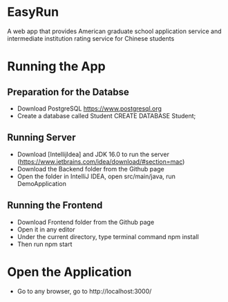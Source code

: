 # EasyRun
A web app that provides American graduate school application service and intermediate institution rating service for Chinese students

# Running the App
## Preparation for the Databse
- Download PostgreSQL
  https://www.postgresql.org
- Create a database called Student
  CREATE DATABASE Student;

## Running Server
- Download [IntellijIdea] and JDK 16.0 to run the server
 (https://www.jetbrains.com/idea/download/#section=mac)
- Download the Backend folder from the Github page
- Open the folder in IntelliJ IDEA, open src/main/java, run DemoApplication

## Running the Frontend
- Download Frontend folder from the Github page
- Open it in any editor
- Under the current directory, type terminal command npm install
- Then run npm start 

# Open the Application
- Go to any browser, go to http://localhost:3000/
